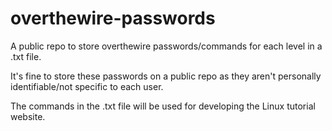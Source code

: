 # overthewire-passwords
A public repo to store overthewire passwords/commands for each level in a .txt file.

It's fine to store these passwords on a public repo as they aren't personally identifiable/not specific to each user.

The commands in the .txt file will be used for developing the Linux tutorial website.
